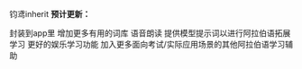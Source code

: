 钧鸢inherit
**预计更新：**

封装到app里
增加更多有用的词库
语音朗读
提供模型提示词以进行阿拉伯语拓展学习
更好的娱乐学习功能
加入更多面向考试/实际应用场景的其他阿拉伯语学习辅助

